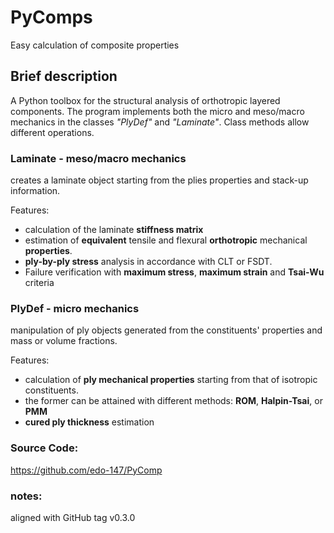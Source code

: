# PyComps

Easy calculation of composite properties


## Brief description


A Python toolbox for the structural analysis of orthotropic layered components. 
The program implements both the micro and meso/macro mechanics in the classes *"PlyDef"* and *"Laminate"*.
Class methods allow different operations. 

### **Laminate** - meso/macro mechanics


creates a laminate object starting from the plies properties and stack-up information. 

Features:

- calculation of the laminate **stiffness matrix**
- estimation of **equivalent** tensile and flexural **orthotropic** mechanical **properties**. 
- **ply-by-ply stress** analysis in accordance with CLT or FSDT. 
- Failure verification with **maximum stress**, **maximum strain** and **Tsai-Wu** criteria

### **PlyDef** - micro mechanics

manipulation of ply objects generated from the constituents' properties and mass or volume fractions. 

Features:

- calculation of **ply mechanical properties** starting from that of isotropic constituents.
- the former can be attained with different methods: **ROM**, **Halpin-Tsai**, or **PMM**
- **cured ply thickness** estimation


### Source Code: 
https://github.com/edo-147/PyComp

### notes: 
aligned with GitHub tag v0.3.0